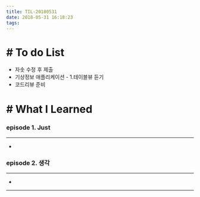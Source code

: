```yaml
---
title: TIL-20180531
date: 2018-05-31 16:18:23
tags: 
---
```


# # To do List


- 자솟 수정 후 제출
- 기상정보 애플리케이션 - 1.테이블뷰 듣기
- 코드리뷰 준비

# # What I Learned

### episode 1. Just

---

- 
### episode 2. 생각

---

- 

---